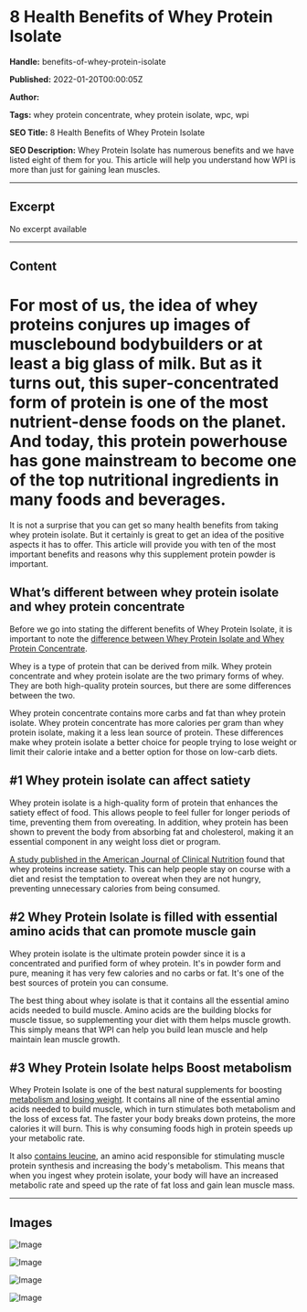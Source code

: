 # 8 Health Benefits of Whey Protein Isolate

**Handle:** benefits-of-whey-protein-isolate

**Published:** 2022-01-20T00:00:05Z

**Author:**  

**Tags:** whey protein concentrate, whey protein isolate, wpc, wpi

**SEO Title:** 8 Health Benefits of Whey Protein Isolate

**SEO Description:** Whey Protein Isolate has numerous benefits and we have listed eight of them for you. This article will help you understand how WPI is more than just for gaining lean muscles.

---

## Excerpt

No excerpt available

---

## Content

# For most of us, the idea of whey proteins conjures up images of musclebound bodybuilders or at least a big glass of milk. But as it turns out, this super-concentrated form of protein is one of the most nutrient-dense foods on the planet. And today, this protein powerhouse has gone mainstream to become one of the top nutritional ingredients in many foods and beverages.

It is not a surprise that you can get so many health benefits from taking whey protein isolate. But it certainly is great to get an idea of the positive aspects it has to offer. This article will provide you with ten of the most important benefits and reasons why this supplement protein powder is important.

## What’s different between whey protein isolate and whey protein concentrate

Before we go into stating the different benefits of Whey Protein Isolate, it is important to note the [difference between Whey Protein Isolate and Whey Protein Concentrate](https://www.vpa.com.au/blogs/supplements/wpi-vs-wpc-what-s-the-difference?_pos=1&_sid=0982a37f3&_ss=r).

Whey is a type of protein that can be derived from milk. Whey protein concentrate and whey protein isolate are the two primary forms of whey. They are both high-quality protein sources, but there are some differences between the two.

Whey protein concentrate contains more carbs and fat than whey protein isolate. Whey protein concentrate has more calories per gram than whey protein isolate, making it a less lean source of protein. These differences make whey protein isolate a better choice for people trying to lose weight or limit their calorie intake and a better option for those on low-carb diets.

## #1 Whey protein isolate can affect satiety

Whey protein isolate is a high-quality form of protein that enhances the satiety effect of food. This allows people to feel fuller for longer periods of time, preventing them from overeating. In addition, whey protein has been shown to prevent the body from absorbing fat and cholesterol, making it an essential component in any weight loss diet or program.

[A study published in the American Journal of Clinical Nutrition](https://academic.oup.com/ajcn/article/87/5/1558S/4650426?login=true) found that whey proteins increase satiety. This can help people stay on course with a diet and resist the temptation to overeat when they are not hungry, preventing unnecessary calories from being consumed.

## #2 Whey Protein Isolate is filled with essential amino acids that can promote muscle gain

Whey protein isolate is the ultimate protein powder since it is a concentrated and purified form of whey protein. It's in powder form and pure, meaning it has very few calories and no carbs or fat. It's one of the best sources of protein you can consume.

The best thing about whey isolate is that it contains all the essential amino acids needed to build muscle. Amino acids are the building blocks for muscle tissue, so supplementing your diet with them helps muscle growth. This simply means that WPI can help you build lean muscle and help maintain lean muscle growth.

## #3 Whey Protein Isolate helps Boost metabolism

Whey Protein Isolate is one of the best natural supplements for boosting [metabolism and losing weight](https://www.vpa.com.au/blogs/featured-articles/metabolism-and-eating-for-your-workout?_pos=1&_sid=7875acf89&_ss=r). It contains all nine of the essential amino acids needed to build muscle, which in turn stimulates both metabolism and the loss of excess fat. The faster your body breaks down proteins, the more calories it will burn. This is why consuming foods high in protein speeds up your metabolic rate.

It also [contains leucine](https://www.vpa.com.au/blogs/featured-articles/leucine-the-king-of-the-amino-acids?_pos=1&_sid=0d3718fe2&_ss=r), an amino acid responsible for stimulating muscle protein synthesis and increasing the body's metabolism. This means that when you ingest whey protein isolate, your body will have an increased metabolic rate and speed up the rate of fat loss and gain lean muscle mass.

---

## Images

![Image](undefined)

![Image](undefined)

![Image](undefined)

![Image](undefined)

